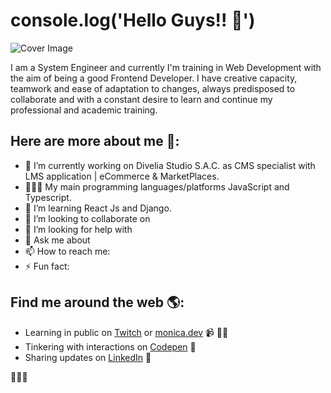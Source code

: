 # console.log('Hello Guys!! 👋')

![Cover Image](https://user-images.githubusercontent.com/32435210/148407392-6fae5264-f74e-4c3b-8121-27111eb390c6.jpg)

I am a System Engineer and currently I'm training in Web Development with the aim of being a good Frontend Developer. I have creative capacity, teamwork and ease of
adaptation to changes, always predisposed to collaborate and with a constant desire to learn and continue my professional and academic training. 

 ## Here are more about me 🤙:

- 🔭 I’m currently working on Divelia Studio S.A.C. as CMS specialist with LMS application | eCommerce & MarketPlaces. 
- 👨🏽‍💻 My main programming languages/platforms JavaScript and Typescript.
- 🌱 I’m learning React Js and Django.
- 👯 I’m looking to collaborate on 
- 🤔 I’m looking for help with 
- 💬 Ask me about 
- 📫 How to reach me:  
- ⚡ Fun fact: 

## Find me around the web 🌎:
- Learning in public on <a href="https://www.twitch.tv/blacktechdiva">Twitch</a> or <a href="https://www.monica.dev">monica.dev</a> 📹 ✍🏾
- Tinkering with interactions on <a href="https://codepen.io/m0nica"> Codepen</a> 🏓
- Sharing updates on <a href="https://www.linkedin.com/in/monicampowell/">LinkedIn</a> 💼

 👨🏽‍💻

